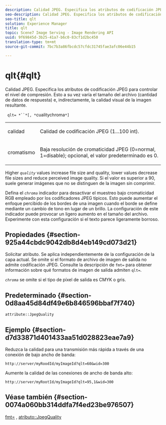 ```yaml
---
description: Calidad JPEG. Especifica los atributos de codificación JPEG para controlar el nivel de compresión. Esto a su vez varía el tamaño del archivo (cantidad de datos de respuesta) e, indirectamente, la calidad visual de la imagen resultante.
seo-description: Calidad JPEG. Especifica los atributos de codificación JPEG para controlar el nivel de compresión. Esto a su vez varía el tamaño del archivo (cantidad de datos de respuesta) e, indirectamente, la calidad visual de la imagen resultante.
seo-title: qlt
solution: Experience Manager
title: qlt
topic: Scene7 Image Serving - Image Rendering API
uuid: 9f69845d-3b25-41a7-b6c0-83cf1d2bc450
translation-type: tm+mt
source-git-commit: 7bc7b3a86fbcdc57cfdc31745fae3afc06e44b15

---
```



# qlt{#qlt}

Calidad JPEG. Especifica los atributos de codificación JPEG para controlar el nivel de compresión. Esto a su vez varía el tamaño del archivo (cantidad de datos de respuesta) e, indirectamente, la calidad visual de la imagen resultante.

` qlt= *``*[, *`cualitychroma`*]`

<table id="simpletable_FB8090D4BEBF42FD83A64A7AAB6D7F92"> 
 <tr class="strow"> 
  <td class="stentry"> <p> <span class="varname"> calidad </span> </p> </td> 
  <td class="stentry"> <p>Calidad de codificación JPEG (1...100 int). </p> </td> 
 </tr> 
 <tr class="strow"> 
  <td class="stentry"> <p> <span class="varname"> cromatismo </span> </p> </td> 
  <td class="stentry"> <p>Baja resolución de cromaticidad JPEG (0=normal, 1=disable); opcional, el valor predeterminado es 0. </p> </td> 
 </tr> 
</table>

Higher *`quality`* values increase file size and quality, lower values decrease file sizes and reduce perceived image quality. Si el valor es superior a 90, suele generar imágenes que no se distinguen de la imagen sin comprimir.

Defina el *`chroma`* indicador para desactivar el muestreo bajo cromaticidad RGB empleado por los codificadores JPEG típicos. Esto puede aumentar el enfoque percibido de los bordes de una imagen cuando el borde se define mediante un cambio de tono en lugar de un brillo. La configuración de este indicador puede provocar un ligero aumento en el tamaño del archivo. Experimente con esta configuración si el texto parece ligeramente borroso.

## Propiedades {#section-925a44cbdc9042db8d4eb149cd073d21}

Solicitar atributo. Se aplica independientemente de la configuración de la capa actual. Se omite si el formato de archivo de imagen de salida no admite codificación JPEG. Consulte la descripción de `fmt=` para obtener información sobre qué formatos de imagen de salida admiten `qlt=`.

*`chroma`* se omite si el tipo de píxel de salida es CMYK o gris.

## Predeterminado {#section-0d8aa45d84df49e6b846596bbaf7f740}

`attribute::JpegQuality`

## Ejemplo {#section-d7d33871d401433aa51d028823eae7a9}

Reduzca la calidad para una transmisión más rápida a través de una conexión de bajo ancho de banda:

`http://server/myRoodId/myImageId?qlt=60&wid=300`

Aumente la calidad de las conexiones de ancho de banda alto:

`http://server/myRootId/myImageId?qlt=95,1&wid=300`

## Véase también {#section-0074a060bb314ddfa7f4ed23be976507}

[fmt=](../../../../../is-api/http-ref/image-serving-api-ref/c-http-protocol-reference/c-command-reference/r-is-http-fmt.md#reference-cdf10043423b45ba9fe15157fb3ae37a) , [atributo::JpegQuality](../../../../../is-api/image-catalog/image-serving-api-ref/c-image-catalog-reference/c-attributes-reference/r-jpegquality.md#reference-4a879e7c46024c8a898a9fd226f9eb09)
